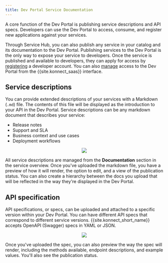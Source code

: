 ```yaml
---
title: Dev Portal Service Documentation
---
```


A core function of the Dev Portal is publishing service descriptions and API specs. Developers can use the Dev Portal to access, consume, and register new applications against your services.

Through Service Hub, you can also publish any service in your catalog and its
documentation to the Dev Portal. Publishing services to the Dev Portal is the only way to expose your service to developers. Once the service is published and available to developers, they can apply for access by [registering](/konnect/dev-portal/dev-reg/) a developer account. You can also [manage](/konnect/dev-portal/access-and-approval/manage-devs/) access to the Dev Portal from the {{site.konnect_saas}} interface.

## Service descriptions

You can provide extended descriptions of your services with a Markdown (`.md`) file. The contents of this file will be displayed as the introduction to your API in the Dev Portal. Service descriptions can be any markdown document that describes your service: 

* Release notes
* Support and SLA 
* Business context and use cases
* Deployment workflows

<p align="center">
  <img src="/assets/images/docs/konnect/konnect_service_docs_description.png" />
</p>

All service descriptions are managed from the **Documentation** section in the service overview. Once you've uploaded the markdown file, you have a preview of how it will render, the option to edit, and a view of the publication status. You can also create a hierarchy between the docs you upload that will be reflected in the way they're displayed in the Dev Portal.

## API specification

API specifications, or specs, can be uploaded and attached to a specific version within your Dev Portal.
You can have different API specs that correspond to different service versions.
{{site.konnect_short_name}} accepts OpenAPI (Swagger) specs in YAML or JSON.

<p align="center">
  <img src="/assets/images/docs/konnect/konnect_service_docs_spec_edit.png" />
</p>

Once you've uploaded the spec, you can also preview the way the spec will render, including the methods available, endpoint descriptions, and example values. You'll also see the publication status. 
